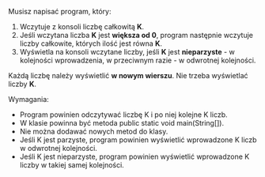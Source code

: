 Musisz napisać program, który:

1. Wczytuje z konsoli liczbę całkowitą **K**.
2. Jeśli wczytana liczba **K** jest **większa od 0**, program następnie wczytuje liczby całkowite,
   których ilość jest równa **K**.
3. Wyświetla na konsoli wczytane liczby, jeśli **K** jest **nieparzyste** - w kolejności wprowadzenia,
   w przeciwnym razie - w odwrotnej kolejności.

Każdą liczbę należy wyświetlić **w nowym wierszu**. Nie trzeba wyświetlać liczby **K**.

Wymagania:

- Program powinien odczytywać liczbę K i po niej kolejne K liczb.
- W klasie powinna być metoda public static void main(String[]).
- Nie można dodawać nowych metod do klasy.
- Jeśli K jest parzyste, program powinien wyświetlić wprowadzone K liczb w odwrotnej kolejności.
- Jeśli K jest nieparzyste, program powinien wyświetlić wprowadzone K liczby w takiej samej kolejności.
